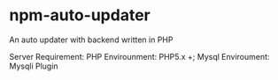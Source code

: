 # npm-auto-updater
An auto updater with backend written in PHP

Server Requirement:
PHP Envirounment: PHP5.x +;
Mysql Enviroument:
Mysqli Plugin
